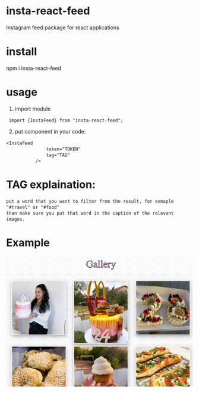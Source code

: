 # insta-react-feed
 Instagram feed package for react applications

 # install
 npm i insta-react-feed

 # usage
 1. import module
```
 import {InstaFeed} from "insta-react-feed";
 ```
 2. put component in your code:
 ```
<InstaFeed 
                token="TOKEN"  
                tag="TAG" 
            />
```
 # TAG explaination:
    put a word that you want to filter from the result, for exmaple "#travel" or "#food"
    than make sure you put that word in the caption of the relevant images.

# Example

![image](.\example\1.png)